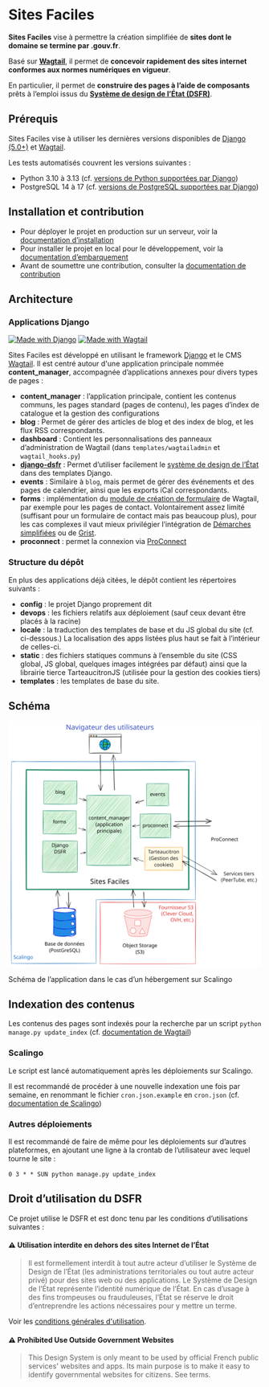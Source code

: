 # Sites Faciles

**Sites Faciles** vise à permettre la création simplifiée de **sites dont le domaine se termine par .gouv.fr**.

Basé sur **[Wagtail](https://wagtail.org/)**, il permet de **concevoir rapidement des sites internet conformes aux normes numériques en vigueur**.

En particulier, il permet de **construire des pages à l’aide de composants** prêts à l’emploi issus du **[Système de design de l’État (DSFR)](https://www.systeme-de-design.gouv.fr/)**.

## Prérequis
Sites Faciles vise à utiliser les dernières versions disponibles de [Django (5.0+)](https://www.djangoproject.com/download/) et [Wagtail](https://docs.wagtail.org/en/stable/releases/upgrading.html).

Les tests automatisés couvrent les versions suivantes :
- Python 3.10 à 3.13 (cf. [versions de Python supportées par Django](https://docs.djangoproject.com/en/5.1/faq/install/))
- PostgreSQL 14 à 17 (cf. [versions de PostgreSQL supportées par Django](https://code.djangoproject.com/wiki/SupportedDatabaseVersions))

## Installation et contribution
* Pour déployer le projet en production sur un serveur, voir la [documentation d’installation](https://sites.beta.gouv.fr/documentation/installation/)
* Pour installer le projet en local pour le développement, voir la [documentation d’embarquement](./ONBOARDING.md)
* Avant de soumettre une contribution, consulter la  [documentation de contribution](./CONTRIBUTING.md)

## Architecture
### Applications Django
[![Made with Django](https://img.shields.io/badge/Made%20with-Django-0C4B33.svg)](https://www.djangoproject.com/)
[![Made with Wagtail](https://img.shields.io/badge/Made%20with-Wagtail-0F7676.svg)](https://wagtail.io/)

Sites Faciles est développé en utilisant le framework [Django](https://www.djangoproject.com/) et le CMS [Wagtail](https://wagtail.org/). Il est centré autour d'une application principale nommée **content_manager**, accompagnée d’applications annexes pour divers types de pages :

- **content_manager** : l’application principale, contient les contenus communs, les pages standard (pages de contenu), les pages d’index de catalogue et la gestion des configurations
- **blog** : Permet de gérer des articles de blog et des index de blog, et les flux RSS correspondants.
- **dashboard** : Contient les personnalisations des panneaux d’administration de Wagtail (dans `templates/wagtailadmin` et `wagtail_hooks.py`)
- **[django-dsfr](https://github.com/numerique-gouv/django-dsfr)** : Permet d’utiliser facilement le [système de design de l’État](https://www.systeme-de-design.gouv.fr/) dans des templates Django.
- **events** : Similaire à `blog`, mais permet de gérer des événements et des pages de calendrier, ainsi que les exports iCal correspondants.
- **forms** : implémentation du [module de création de formulaire](https://docs.wagtail.org/en/stable/reference/contrib/forms/index.html) de Wagtail, par exemple pour les pages de contact. Volontairement assez limité (suffisant pour un formulaire de contact mais pas beaucoup plus), pour les cas complexes il vaut mieux privilégier l’intégration de [Démarches simplifiées](https://www.demarches-simplifiees.fr) ou de [Grist](https://grist.numerique.gouv.fr/).
- **proconnect** : permet la connexion via [ProConnect](https://www.proconnect.gouv.fr/)


### Structure du dépôt
En plus des applications déjà citées, le dépôt contient les répertoires suivants :
- **config** : le projet Django proprement dit
- **devops** : les fichiers relatifs aux déploiement (sauf ceux devant être placés à la racine)
- **locale** : la traduction des templates de base et du JS global du site (cf. ci-dessous.) La localisation des apps listées plus haut se fait à l’intérieur de celles-ci.
- **static** : des fichiers statiques communs à l’ensemble du site (CSS global, JS global, quelques images intégrées par défaut) ainsi que la librairie tierce TarteaucitronJS (utilisée pour la gestion des cookies tiers)
- **templates** : les templates de base du site.

## Schéma
![Schéma montrant les apps listées ci-dessus ainsi que l’interconnection avec la BDD, le S3 et les services tiers (dont ProConnect)](static/doc/sites-faciles-schema.svg)

Schéma de l’application dans le cas d’un hébergement sur Scalingo

## Indexation des contenus
Les contenus des pages sont indexés pour la recherche par un script `python manage.py update_index` (cf. [documentation de Wagtail](https://docs.wagtail.org/en/stable/topics/search/indexing.html))

### Scalingo
Le script est lancé automatiquement après les déploiements sur Scalingo.

Il est recommandé de procéder à une nouvelle indexation une fois par semaine, en renommant le fichier `cron.json.example` en `cron.json` (cf. [documentation de Scalingo](https://doc.scalingo.com/platform/app/task-scheduling/scalingo-scheduler))

### Autres déploiements
Il est recommandé de faire de même pour les déploiements sur d’autres plateformes, en ajoutant une ligne à la crontab de l’utilisateur avec lequel tourne le site :

```crontab
0 3 * * SUN python manage.py update_index
```

## Droit d’utilisation du DSFR

Ce projet utilise le DSFR et est donc tenu par les conditions d’utilisations suivantes :

#### ⚠️ Utilisation interdite en dehors des sites Internet de l’État

>Il est formellement interdit à tout autre acteur d’utiliser le Système de Design de l’État (les administrations territoriales ou tout autre acteur privé) pour des sites web ou des applications. Le Système de Design de l’État représente l’identité numérique de l’État. En cas d’usage à des fins trompeuses ou frauduleuses, l’État se réserve le droit d’entreprendre les actions nécessaires pour y mettre un terme.

Voir les [conditions générales d'utilisation](https://github.com/GouvernementFR/dsfr/blob/main/doc/legal/cgu.md).

#### ⚠️ Prohibited Use Outside Government Websites

>This Design System is only meant to be used by official French public services' websites and apps. Its main purpose is to make it easy to identify governmental websites for citizens. See terms.

